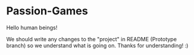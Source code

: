 # Passion-Games

Hello human beings!

We should write any changes to the "project" in README (Prototype branch) so we understand what is going on.
Thanks for understanding! :)
